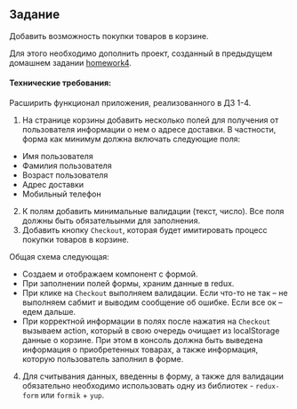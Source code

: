 ## Задание

Добавить возможность покупки товаров в корзине.

Для этого необходимо дополнить проект, созданный в предыдущем домашнем задании [homework4](../homework4/readme.md).

#### Технические требования:
Расширить функционал приложения, реализованного в ДЗ 1-4.
1. На странице корзины добавить несколько полей для получения от пользователя информации о нем о адресе доставки. В частности, форма как минимум должна включать следующие поля:
 - Имя пользователя
 - Фамилия пользователя
 - Возраст пользователя
 - Адрес доставки
 - Мобильный телефон
2. К полям добавить минимальные валидации (текст, число). Все поля должны быть обязательынми для заполнения.
3. Добавить кнопку `Checkout`, которая будет имитировать процесс покупки товаров в корзине.

Общая схема следующая:
 - Создаем и отображаем компонент с формой.
 - При заполнении полей формы, храним данные в redux.
 - При клике на `Checkout` выполняем валидации. Если что-то не так – не выполняем сабмит и выводим сообщение об ошибке. Если все ок – едем дальше.
 - При корректной информации в полях после нажатия на `Checkout` вызываем action, который в свою очередь очищает из localStorage данные о корзине. При этом в консоль должна быть выведена информация о приобретенных товарах, а также информация, которую пользователь заполнил в форме.

4. Для считывания данных, введенны в форму, а также для валидации обязательно необходимо использовать одну из библиотек - `redux-form` или `formik` + `yup`. 
